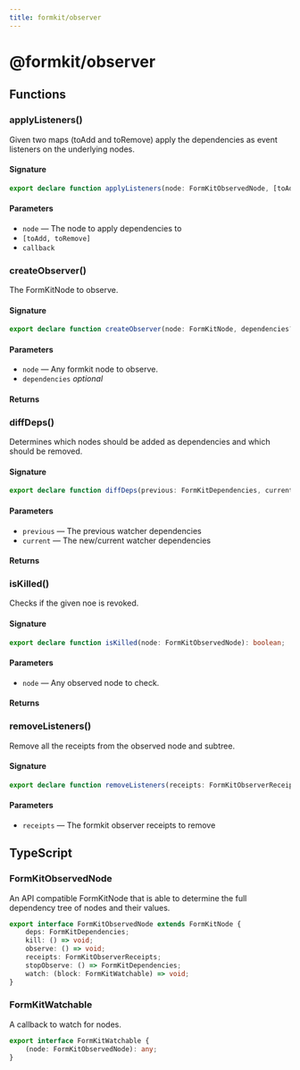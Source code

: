 ```yaml
---
title: formkit/observer
---
```


# @formkit/observer

<page-toc></page-toc>

## Functions

### applyListeners()

Given two maps (toAdd and toRemove) apply the dependencies as event listeners on the underlying nodes.

#### Signature

```typescript
export declare function applyListeners(node: FormKitObservedNode, [toAdd, toRemove]: [FormKitDependencies, FormKitDependencies], callback: FormKitEventListener): void;
```

#### Parameters

* `node` — The node to apply dependencies to
* `[toAdd, toRemove]`
* `callback`

### createObserver()

The FormKitNode to observe.

#### Signature

```typescript
export declare function createObserver(node: FormKitNode, dependencies?: FormKitDependencies): FormKitObservedNode;
```

#### Parameters

* `node` — Any formkit node to observe.
* `dependencies` *optional*

#### Returns

### diffDeps()

Determines which nodes should be added as dependencies and which should be removed.

#### Signature

```typescript
export declare function diffDeps(previous: FormKitDependencies, current: FormKitDependencies): [FormKitDependencies, FormKitDependencies];
```

#### Parameters

* `previous` — The previous watcher dependencies
* `current` — The new/current watcher dependencies

#### Returns

### isKilled()

Checks if the given noe is revoked.

#### Signature

```typescript
export declare function isKilled(node: FormKitObservedNode): boolean;
```

#### Parameters

* `node` — Any observed node to check.

#### Returns

### removeListeners()

Remove all the receipts from the observed node and subtree.

#### Signature

```typescript
export declare function removeListeners(receipts: FormKitObserverReceipts): void;
```

#### Parameters

* `receipts` — The formkit observer receipts to remove

## TypeScript

### FormKitObservedNode

An API compatible FormKitNode that is able to determine the full dependency tree of nodes and their values.

```typescript
export interface FormKitObservedNode extends FormKitNode {
    deps: FormKitDependencies;
    kill: () => void;
    observe: () => void;
    receipts: FormKitObserverReceipts;
    stopObserve: () => FormKitDependencies;
    watch: (block: FormKitWatchable) => void;
}
```

### FormKitWatchable

A callback to watch for nodes.

```typescript
export interface FormKitWatchable {
    (node: FormKitObservedNode): any;
}
```